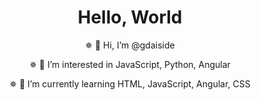 <body>
		<header>
			<div class="caixa">
				<h1>Hello, World</h1>

<p>✵ 👋 Hi, I’m @gdaiside</p>
<p>✵ 👀 I’m interested in JavaScript, Python, Angular</p>
<p>✵ 🌱 I’m currently learning HTML, JavaScript, Angular, CSS</p>
<!---
gdaiside/gdaiside is a ✨ special ✨ repository because its `README.md` (this file) appears on your GitHub profile.
You can click the Preview link to take a look at your changes.
--->
